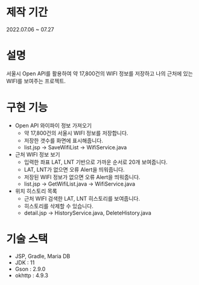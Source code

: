 # 제작 기간
2022.07.06 ~ 07.27

# 설명
서울시 Open API를 활용하여 약 17,800건의 WIFI 정보를 저장하고
나의 근처에 있는 WIFI를 보여주는 프로젝트.

# 구현 기능
- Open API 와이파이 정보 가져오기  
  - 약 17,800건의 서울시 WIFI 정보를 저장합니다.
  - 저장한 갯수를 화면에 표시해줍니다.
  - list.jsp -> SaveWifiList -> WifiService.java
- 근처 WIFI 정보 보기  
  - 입력한 좌표 LAT, LNT 기반으로 가까운 순서로 20개 보여줍니다. 
  - LAT, LNT가 없으면 오류 Alert을 띄워줍니다.
  - 저장된 WIFI 정보가 없으면 오류 Alert을 띄워줍니다.
  - list.jsp -> GetWifiList.java -> WifiService.java
- 위치 히스토리 목록
  - 근처 WIFI 검색한 LAT, LNT 히스토리를 보여줍니다.
  - 히스토리를 삭제할 수 있습니다. 
  - detail.jsp -> HistoryService.java, DeleteHistory.java
  
# 기술 스택
- JSP, Gradle, Maria DB
- JDK : 11
- Gson : 2.9.0
- okhttp : 4.9.3
